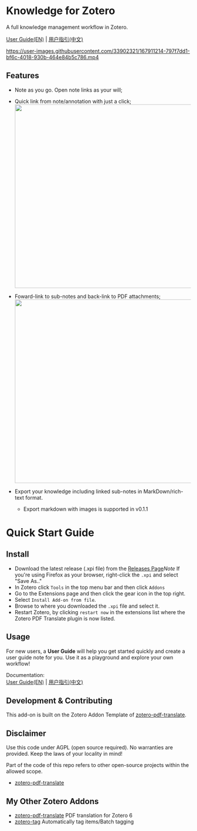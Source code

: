 # Knowledge for Zotero

A full knowledge management workflow in Zotero.

[User Guide(EN)](./UserGuide.md) | [用户指引(中文)](./UserGuideCN.md)


https://user-images.githubusercontent.com/33902321/167911214-797f7dd1-bf6c-4018-930b-464e84b5c786.mp4


## Features

- Note as you go. Open note links as your will;
- Quick link from note/annotation with just a click;  
  <image src="./image/README/from-note.png" width="500px"></image>
- Foward-link to sub-notes and back-link to PDF attachments;  
  <image src="./image/README/preview-note.png" width="500px"></image>

- Export your knowledge including linked sub-notes in MarkDown/rich-text format.
  - Export markdown with images is supported in v0.1.1

# Quick Start Guide

## Install

- Download the latest release (.xpi file) from the [Releases Page](https://github.com/windingwind/Knowledge4Zotero/releases)_Note_ If you're using Firefox as your browser, right-click the `.xpi` and select "Save As.."
- In Zotero click `Tools` in the top menu bar and then click `Addons`
- Go to the Extensions page and then click the gear icon in the top right.
- Select `Install Add-on from file`.
- Browse to where you downloaded the `.xpi` file and select it.
- Restart Zotero, by clicking `restart now` in the extensions list where the
  Zotero PDF Translate plugin is now listed.

## Usage

For new users, a **User Guide** will help you get started quickly and create a user guide note for you. Use it as a playground and explore your own workflow!

Documentation:  
[User Guide(EN)](./UserGuide.md) | [用户指引(中文)](./UserGuideCN.md)

## Development & Contributing

This add-on is built on the Zotero Addon Template of [zotero-pdf-translate](https://github.com/windingwind/zotero-pdf-translate).

## Disclaimer

Use this code under AGPL (open source required). No warranties are provided. Keep the laws of your locality in mind!

Part of the code of this repo refers to other open-source projects within the allowed scope.

- [zotero-pdf-translate](https://github.com/windingwind/zotero-pdf-translate)

## My Other Zotero Addons

- [zotero-pdf-translate](https://github.com/windingwind/zotero-pdf-translate) PDF translation for Zotero 6
- [zotero-tag](https://github.com/windingwind/zotero-tag) Automatically tag items/Batch tagging
